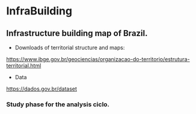 # InfraBuilding

## Infrastructure building map of Brazil.

- Downloads of territorial structure and maps: 

https://www.ibge.gov.br/geociencias/organizacao-do-territorio/estrutura-territorial.html  

- Data 

https://dados.gov.br/dataset


### Study phase for the analysis ciclo. 
